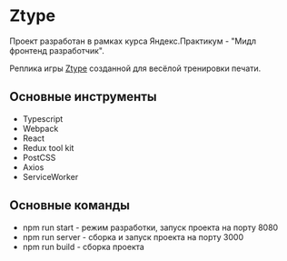 # Ztype

Проект разработан в рамках курса Яндекс.Практикум - "Мидл фронтенд разработчик".

Реплика игры [Ztype](https://zty.pe/) созданной для весёлой тренировки печати.

## Основные инструменты
* Typescript
* Webpack
* React
* Redux tool kit
* PostCSS
* Axios
* ServiceWorker
## Основные команды
* npm run start - режим разработки, запуск проекта на порту 8080
* npm run server - cборка и запуск проекта на порту 3000
* npm run build - сборка проекта
